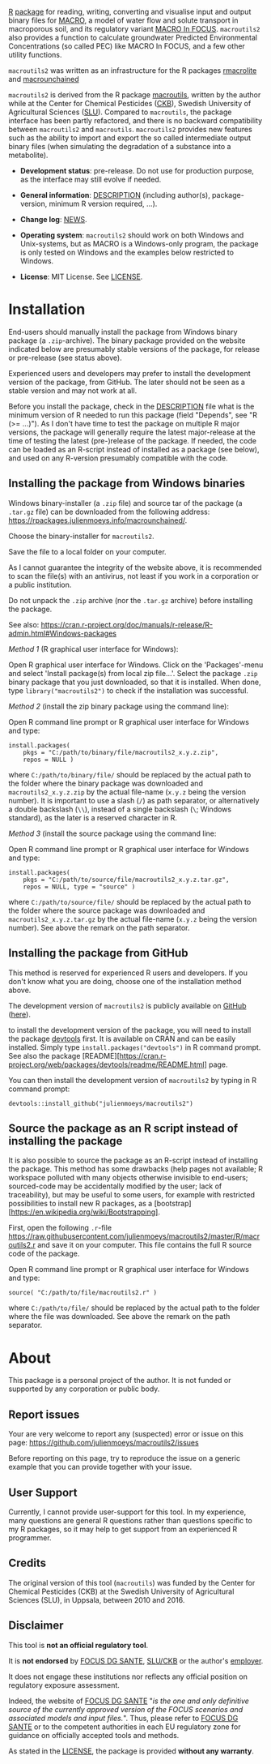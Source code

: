 
[R][r] [package][r_packages] for reading, writing, converting 
and visualise input and output binary files for [MACRO][macro], 
a model of water flow and solute transport in macroporous soil, 
and its regulatory variant [MACRO In FOCUS][macroinfocus]. 
`macroutils2` also provides a function to calculate groundwater 
Predicted Environmental Concentrations (so called PEC) like 
MACRO In FOCUS, and a few other utility functions.

`macroutils2` was written as an infrastructure for the R 
packages [rmacrolite][] and [macrounchained][]

`macroutils2` is derived from the R package [macroutils][], 
written by the author while at the Center for Chemical Pesticides 
([CKB][ckb]), Swedish University of Agricultural Sciences ([SLU][slu]). 
Compared to `macroutils`, the package interface has been partly 
refactored, and there is no backward compatibility between 
`macroutils2` and `macroutils`. `macroutils2` provides new 
features such as the ability to import and export the so 
called intermediate output binary files (when simulating the 
degradation of a substance into a metabolite).

*   **Development status**: pre-release. Do not use for 
    production purpose, as the interface may still evolve if 
    needed.
    
*   **General information**: [DESCRIPTION](DESCRIPTION) 
    (including author(s), package-version, minimum R version 
    required, ...).
    
*   **Change log**: [NEWS](NEWS).
    
*   **Operating system**: `macroutils2` should work on both 
    Windows and Unix-systems, but as MACRO is a Windows-only 
    program, the package is only tested on Windows and the 
    examples below restricted to Windows.
    
*   **License**: MIT License. See [LICENSE](LICENSE).



Installation
============================================================

End-users should manually install the package from Windows 
binary package (a `.zip`-archive). The binary package 
provided on the website indicated below are presumably 
stable versions of the package, for release or pre-release 
(see status above).

Experienced users and developers may prefer to install the 
development version of the package, from GitHub. The later should not 
be seen as a stable version and may not work at all.

Before you install the package, check in the 
[DESCRIPTION](DESCRIPTION) file what is the minimum version 
of R needed to run this package (field "Depends", see 
"R (>= ...)"). As I don't have time to test the package on 
multiple R major versions, the package will generally require 
the latest major-release at the time of testing the latest 
(pre-)release of the package. If needed, the code can be 
loaded as an R-script instead of installed as a package (see 
below), and used on any R-version presumably compatible with 
the code.



Installing the package from Windows binaries
------------------------------------------------------------

Windows binary-installer (a `.zip` file) and source tar of the 
package (a `.tar.gz` file) can be downloaded from the following 
address: https://rpackages.julienmoeys.info/macrounchained/.

Choose the binary-installer for `macroutils2`.

Save the file to a local folder on your computer.

As I cannot guarantee the integrity of the website above, 
it is recommended to scan the file(s) with an antivirus, not 
least if you work in a corporation or a public institution.

Do not unpack the `.zip` archive (nor the `.tar.gz` archive) 
before installing the package.

See also: https://cran.r-project.org/doc/manuals/r-release/R-admin.html#Windows-packages 



_Method 1_ (R graphical user interface for Windows):

Open R graphical user interface for Windows. Click on the 
'Packages'-menu and select 'Install package(s) from local zip 
file...'. Select the package `.zip` binary package that you just 
downloaded, so that it is installed. 
When done, type `library("macroutils2")` to check if the 
installation was successful.

_Method 2_ (install the zip binary package using the command 
line):

Open R command line prompt or R graphical user interface for 
Windows and type:

```
install.packages( 
    pkgs = "C:/path/to/binary/file/macroutils2_x.y.z.zip", 
    repos = NULL ) 
```

where `C:/path/to/binary/file/` should be replaced by 
the actual path to the folder where the binary package was 
downloaded and `macroutils2_x.y.z.zip` by the actual file-name 
(`x.y.z` being the version number). It is important to use a 
slash (`/`) as path separator, or alternatively a double 
backslash (`\\`), instead of a single backslash (`\`; Windows 
standard), as the later is a reserved character in R.



_Method 3_ (install the source package using the command 
line:

Open R command line prompt or R graphical user interface for 
Windows and type:

```
install.packages( 
    pkgs = "C:/path/to/source/file/macroutils2_x.y.z.tar.gz", 
    repos = NULL, type = "source" ) 
```

where `C:/path/to/source/file/` should be replaced by 
the actual path to the folder where the source package was 
downloaded and `macroutils2_x.y.z.tar.gz` by the actual file-name 
(`x.y.z` being the version number). See above the remark on 
the path separator.



Installing the package from GitHub
------------------------------------------------------------

This method is reserved for experienced R users and developers. 
If you don't know what you are doing, choose one of the 
installation method above.

The development version of `macroutils2` is publicly available 
on [GitHub][github] ([here][macroutils2]). 

to install the development version of the package, you will 
need to install the package [devtools][] first. It is 
available on CRAN and can be easily installed. Simply type 
`install.packages("devtools")` in R command prompt. See also 
the package 
[README][https://cran.r-project.org/web/packages/devtools/readme/README.html] 
page.

You can then install the development version of `macroutils2` 
by typing in R command prompt:

```
devtools::install_github("julienmoeys/macroutils2")
```



Source the package as an R script instead of installing the package 
------------------------------------------------------------

It is also possible to source the package as an R-script instead 
of installing the package. This method has some drawbacks 
(help pages not available; R workspace polluted with many 
objects otherwise invisible to end-users; sourced-code may 
be accidentally modified by the user; lack of traceability), 
but may be useful to some users, for example with restricted 
possibilities to install new R packages, as a 
[bootstrap][https://en.wikipedia.org/wiki/Bootstrapping].

First, open the following `.r`-file 
https://raw.githubusercontent.com/julienmoeys/macroutils2/master/R/macroutils2.r 
and save it on your computer. This file contains the full 
R source code of the package.

Open R command line prompt or R graphical user interface for 
Windows and type:

```
source( "C:/path/to/file/macroutils2.r" ) 
```

where `C:/path/to/file/` should be replaced by 
the actual path to the folder where the file was 
downloaded. See above the remark on the path separator.



About
============================================================

This package is a personal project of the author. It is not 
funded or supported by any corporation or public body.



Report issues
------------------------------------------------------------

Your are very welcome to report any (suspected) error or issue 
on this page: https://github.com/julienmoeys/macroutils2/issues 

Before reporting on this page, try to reproduce the issue on 
a generic example that you can provide together with your 
issue.



User Support
------------------------------------------------------------

Currently, I cannot provide user-support for this tool. In 
my experience, many questions are general R questions 
rather than questions specific to my R packages, so it may 
help to get support from an experienced R programmer.



Credits
------------------------------------------------------------

The original version of this tool (`macroutils`) was funded 
by the Center for Chemical Pesticides (CKB) at the Swedish 
University of Agricultural Sciences (SLU), in Uppsala, between 
2010 and 2016.



Disclaimer
------------------------------------------------------------

This tool is **not an official regulatory tool**.

It is **not endorsed** by [FOCUS DG SANTE][focusdgsante], 
[SLU/CKB][ckb] or the author's [employer][kemi]. 

It does not engage these institutions nor reflects 
any official position on regulatory exposure assessment. 

Indeed, the website of [FOCUS DG SANTE][focusdgsante] 
"_is the one and only definitive source of the currently 
approved version of the FOCUS scenarios and associated models 
and input files._". Thus, please refer to 
[FOCUS DG SANTE][focusdgsante] or to the competent authorities 
in each EU regulatory zone for guidance on officially accepted 
tools and methods.

As stated in the [LICENSE](LICENSE), the package is provided 
**without any warranty**.



[r]:                https://www.r-project.org/ "The R Project for Statistical Computing"
[r_packages]:       https://en.wikipedia.org/wiki/R_(programming_language)#Packages "R packages (Wikipedia)"
[macro]:            https://www.slu.se/en/Collaborative-Centres-and-Projects/centre-for-chemical-pesticides-ckb1/models/macro-52/ "MACRO 5.2 (SLU/CKB)"
[macroinfocus]:     https://esdac.jrc.ec.europa.eu/projects/macro "MACRO In FOCUS (FOCUS DG SANTE)"
[slu]:              https://www.slu.se/ "Swedish University of Agricultural Sciences (SLU)"
[ckb]:              https://www.slu.se/ckb "Centre for Chemical Pesticides (CKB)"
[macroutils2]:      https://github.com/julienmoeys/macroutils2 "R package macroutils2 (GitHub)"
[rmacrolite]:       https://github.com/julienmoeys/rmacrolite "R package rmacrolite (GitHub)"
[macrounchained]:   https://github.com/julienmoeys/macrounchained "R package macrounchained (GitHub)"
[macroutils]:       https://github.com/julienmoeys/macroutils "R package macroutils (GitHub)"
[github]:           https://github.com/ "GitHub development platform"
[focusdgsante]:     https://esdac.jrc.ec.europa.eu/projects/focus-dg-sante "FOrum for the Co-ordination of pesticide fate models and their USe"
[devtools]:         https://CRAN.R-project.org/package=devtools "R package devtools (CRAN)"
[cran]:             https://cran.r-project.org/ "The Comprehensive R Archive Network" 
[kemi]:             https://www.kemi.se/en "Swedish Chemicals Agency"